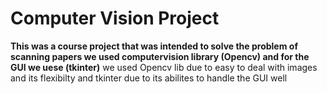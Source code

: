 # Computer Vision Project
**This was a course project that was intended to solve the problem of scanning papers we used computervision library (Opencv) and for the GUI we uese (tkinter)**
we used Opencv lib due to easy to deal with images and its flexibilty and tkinter due to its abilites to handle the GUI well 
